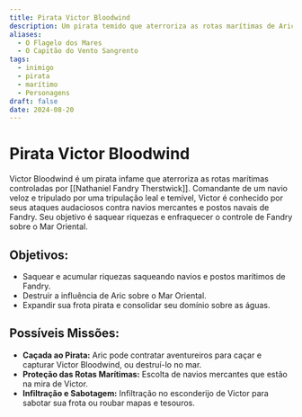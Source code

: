 ```yaml
---
title: Pirata Victor Bloodwind
description: Um pirata temido que aterroriza as rotas marítimas de Aric Thorne.
aliases:
  - O Flagelo dos Mares
  - O Capitão do Vento Sangrento
tags:
  - inimigo
  - pirata
  - marítimo
  - Personagens
draft: false
date: 2024-08-20
---
```

# **Pirata Victor Bloodwind**
Victor Bloodwind é um pirata infame que aterroriza as rotas marítimas controladas por [[Nathaniel Fandry Therstwick]]. Comandante de um navio veloz e tripulado por uma tripulação leal e temível, Victor é conhecido por seus ataques audaciosos contra navios mercantes e postos navais de Fandry. Seu objetivo é saquear riquezas e enfraquecer o controle de Fandry sobre o Mar Oriental.

## **Objetivos:**
- Saquear e acumular riquezas saqueando navios e postos marítimos de Fandry.
- Destruir a influência de Aric sobre o Mar Oriental.
- Expandir sua frota pirata e consolidar seu domínio sobre as águas.

## **Possíveis Missões:**
- **Caçada ao Pirata:** Aric pode contratar aventureiros para caçar e capturar Victor Bloodwind, ou destruí-lo no mar.
- **Proteção das Rotas Marítimas:** Escolta de navios mercantes que estão na mira de Victor.
- **Infiltração e Sabotagem:** Infiltração no esconderijo de Victor para sabotar sua frota ou roubar mapas e tesouros.
